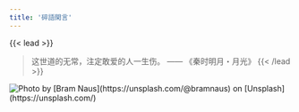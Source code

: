 ```yaml
---
title: '碎語閑言'
---
```

{{< lead >}}
> 这世道的无常，注定敢爱的人一生伤。
—— 《秦时明月・月光》
{{< /lead >}}

![](https://ryder-1252249141.cos.ap-shanghai.myqcloud.com/uPic/2022-04-05-bram-naus-n8Qb1ZAkK88-unsplash.jpg "Photo by [Bram Naus](https://unsplash.com/@bramnaus) on [Unsplash](https://unsplash.com/)")